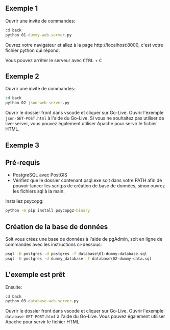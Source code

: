 ## Exemple 1

Ouvrir une invite de commandes:

```cmd
cd back
python 01-dummy-web-server.py
```

Ouvrez votre navigateur et allez à la page http://localhost:8000, c'est votre fichier python qui répond.

Vous pouvez arrêter le serveur avec <kbd>CTRL</kbd> + <kbd>C</kbd>

## Exemple 2

Ouvrir une invite de commandes:

```cmd
cd back
python 02-json-web-server.py
```

Ouvrir le dossier front dans vscode et cliquer sur Go-Live. Ouvrir l'exemple `json-GET-POST.html` à l'aide du Go-Live. Si vous ne souhaitez pas utiliser de live-server, vous pouvez également utiliser Apache pour servir le fichier HTML.

## Exemple 3

## Pré-requis

* PostgreSQL avec PostGIS
* Vérifiez que le dossier contenant psql.exe soit dans votre PATH afin de pouvoir lancer les scritps de création de base de données, sinon ouvrez les fichiers sql à la main.

Installez psycopg:

```cmd
python -m pip install psycopg2-binary
```

## Création de la base de données

Soit vous créez une base de données à l'aide de pgAdmin, soit en ligne de commandes avec les instructions ci-dessous:

```cmd
psql -U postgres -d postgres -f database\01-dummy-database.sql
psql -U postgres -d dummy_database -f database\02-dummy-data.sql
```

## L'exemple est prêt

Ensuite:

```cmd
cd back
python 03-database-web-server.py
```

Ouvrir le dossier front dans vscode et cliquer sur Go-Live. Ouvrir l'exemple `database-GET-POST.html` à l'aide du Go-Live. Vous pouvez également utiliser Apache pour servir le fichier HTML.
